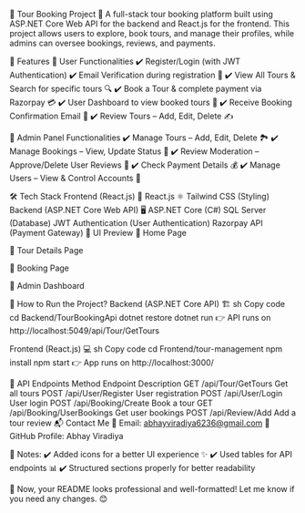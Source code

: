 📌 Tour Booking Project
🚀 A full-stack tour booking platform built using ASP.NET Core Web API for the backend and React.js for the frontend. This project allows users to explore, book tours, and manage their profiles, while admins can oversee bookings, reviews, and payments.

📜 Features
👤 User Functionalities
✔️ Register/Login (with JWT Authentication)
✔️ Email Verification during registration 📧
✔️ View All Tours & Search for specific tours 🔍
✔️ Book a Tour & complete payment via Razorpay 💳
✔️ User Dashboard to view booked tours 📅
✔️ Receive Booking Confirmation Email 📩
✔️ Review Tours – Add, Edit, Delete ✍️

🔐 Admin Panel Functionalities
✔️ Manage Tours – Add, Edit, Delete 🏞️
✔️ Manage Bookings – View, Update Status 📜
✔️ Review Moderation – Approve/Delete User Reviews 📝
✔️ Check Payment Details 💰
✔️ Manage Users – View & Control Accounts 👥

🛠️ Tech Stack
Frontend (React.js) 🎨
React.js ⚛️
Tailwind CSS (Styling)
Backend (ASP.NET Core Web API) 🖥️
ASP.NET Core (C#)
SQL Server (Database)
JWT Authentication (User Authentication)
Razorpay API (Payment Gateway)
📸 UI Preview
🔹 Home Page

🔹 Tour Details Page

🔹 Booking Page

🔹 Admin Dashboard

🚀 How to Run the Project?
Backend (ASP.NET Core API) 🏗️
sh
Copy code
cd Backend/TourBookingApi
dotnet restore
dotnet run
👉 API runs on http://localhost:5049/api/Tour/GetTours

Frontend (React.js) 💻
sh
Copy code
cd Frontend/tour-management
npm install
npm start
👉 App runs on http://localhost:3000/

🔗 API Endpoints
Method	Endpoint	Description
GET	/api/Tour/GetTours	Get all tours
POST	/api/User/Register	User registration
POST	/api/User/Login	User login
POST	/api/Booking/Create	Book a tour
GET	/api/Booking/UserBookings	Get user bookings
POST	/api/Review/Add	Add a tour review
📬 Contact Me
📧 Email: abhayviradiya6236@gmail.com
🔗 GitHub Profile: Abhay Viradiya

🎯 Notes:
✔️ Added icons for a better UI experience ✨
✔️ Used tables for API endpoints 📊
✔️ Structured sections properly for better readability

🚀 Now, your README looks professional and well-formatted! Let me know if you need any changes. 😊
